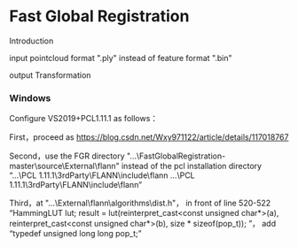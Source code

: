 # Fast Global Registration 

Introduction

input pointcloud format ".ply" instead of feature format ".bin"

output Transformation

### Windows

Configure VS2019+PCL1.11.1 as follows：

First，proceed as https://blog.csdn.net/Wxy971122/article/details/117018767

Second，use the FGR directory "...\FastGlobalRegistration-master\source\External\flann" instead of the pcl installation directory “...\PCL 1.11.1\3rdParty\FLANN\include\flann
...\PCL 1.11.1\3rdParty\FLANN\include\flann”

Third，at "...\External\flann\algorithms\dist.h"， in front of line 520-522
“HammingLUT lut;
 result = lut(reinterpret_cast<const unsigned char*>(a),
             reinterpret_cast<const unsigned char*>(b), size * sizeof(pop_t)); ”，
add “typedef unsigned long long pop_t;”
